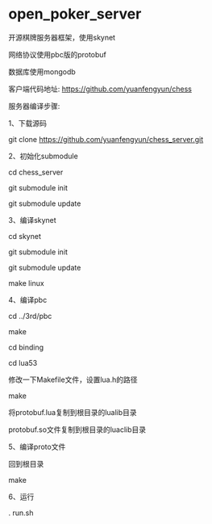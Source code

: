 # open_poker_server
开源棋牌服务器框架，使用skynet

网络协议使用pbc版的protobuf

数据库使用mongodb

客户端代码地址: https://github.com/yuanfengyun/chess

服务器编译步骤:

1、下载源码

git clone https://github.com/yuanfengyun/chess_server.git

2、初始化submodule

cd chess_server

git submodule init

git submodule update

3、编译skynet

cd skynet

git submodule init

git submodule update

make linux

4、编译pbc

cd ../3rd/pbc

make

cd binding

cd lua53

修改一下Makefile文件，设置lua.h的路径

make

将protobuf.lua复制到根目录的lualib目录

protobuf.so文件复制到根目录的luaclib目录

5、编译proto文件

回到根目录

make

6、运行

. run.sh
